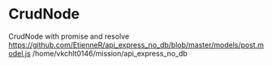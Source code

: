 # CrudNode
CrudNode with promise and resolve 
https://github.com/EtienneR/api_express_no_db/blob/master/models/post.model.js
/home/vkchlt0146/mission/api_express_no_db

